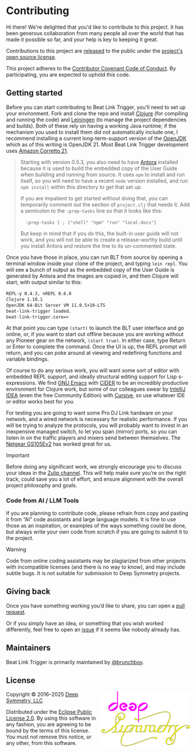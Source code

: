 # Contributing

Hi there! We're delighted that you'd like to contribute to this project.
It has been generous collaboration from many people all over the world
that has made it possible so far, and your help is key to keeping it
great.

Contributions to this project are [released][contributions-released]
to the public under the [project's open source license](LICENSE).

This project adheres to the
[Contributor Covenant Code of Conduct][covenant].
By participating, you are expected to uphold this code.

## Getting started

Before you can start contributing to Beat Link Trigger, you'll need to set up your environment.
Fork and clone the repo and install [Clojure][clojure] (for compiling and running the code) and [Leiningen][leiningen] (to manage the project dependencies
and builds).
Both of these rely on having a working Java runtime; if the mechanism you used to install them did not automatically include one, I recommend installing a current long-term-support version of the [OpenJDK][openjdk] which as of this writing is OpenJDK 21.
Most Beat Link Trigger development uses [Amazon Corretto 21][corretto].

> Starting with version 0.5.3, you also need to have
> [Antora](https://antora.org) installed because it is used to build
> the embedded copy of the User Guide when building and running from
> source. It uses `npm` to install and run itself, so you will need to
> have a recent `node` version installed, and run `npm install` within
> this directory to get that set up.
>
> If you are impatient to get started without doing that, you can
> temporarily comment out the section of `project.clj` that needs it.
> Add a semicolon to the `:prep-tasks` line so that it looks like
> this:
>
>  `  :prep-tasks [ ; ["shell" "npm" "run" "local-docs"]`
>
> But keep in mind that if you do this, the built-in user guide will
> not work, and you will not be able to create a release-worthy build
> until you install Antora and restore the line to its un-commented
> state.

Once you have those in place, you can run BLT from source by opening a
terminal window inside your clone of the project, and typing `lein
repl`. You will see a bunch of output as the embedded copy of the User
Guide is generated by Antora and the images are copied in, and then
Clojure will start, with output similar to this:

    REPL-y 0.4.3, nREPL 0.6.0
    Clojure 1.10.1
    OpenJDK 64-Bit Server VM 11.0.5+10-LTS
    beat-link-trigger loaded.
    beat-link-trigger.core=>

At that point you can type `(start)` to launch the BLT user interface
and go online, or, if you want to start out offline because you are
working without any Pioneer gear on the network, `(start true)`. In
either case, type Return or Enter to complete the command. Once the UI
is up, the REPL prompt will return, and you can poke around at viewing
and redefining functions and variable bindings.

Of course to do any serious work, you will want some sort of editor
with embedded REPL support, and ideally structural editing support for
Lisp s-expressions. We find [GNU Emacs][emacs] with [CIDER][cider] to
be an incredibly productive environment for Clojure work, but some of
our colleagues swear by [IntelliJ IDEA][idea] (even the free Community
Edition) with [Cursive][cursive], so use whatever IDE or editor works
best for you.

For testing you are going to want some Pro DJ Link hardware on your
network, and a wired network is necessary for realistic performance.
If you will be trying to analyze the protocols, you will probably want
to invest in an inexpensive managed switch, to let you span (mirror)
ports, so you can listen in on the traffic players and mixers send
between themselves. The [Netgear GS105Ev2][switch] has worked great
for us.

> [!IMPORTANT]
> Before doing any significant work, we strongly encourage you to discuss your ideas in the [Zulip channel][zulip].
> This will help make sure you’re on the right track, could save you a lot of effort, and ensure alignment with the overall project philosophy and goals.

### Code from AI / LLM Tools

If you are planning to contribute code, please refrain from copy and pasting it from “AI” code assistants and large language models.
It is fine to use those as an inspiration, or examples of the ways something could be done, but always write your own code from scratch if you are going to submit it to the project.

> [!WARNING]
> Code from online coding assistants may be plagiarized from other projects with incompatible licenses (and there is no way to know), and may include subtle bugs.
> It is not suitable for submission to Deep Symmetry projects.

## Giving back

Once you have something working you’d like to share, you can open a
[pull request][pulls].

Or if you simply have an idea, or something that you wish worked
differently, feel free to open an [issue][issues] if it seems like
nobody already has.

## Maintainers

Beat Link Trigger is primarily maintained by [@brunchboy][brunchboy].

## License

<a href="http://deepsymmetry.org"><img align="right" alt="Deep Symmetry"
 src="doc/modules/ROOT/assets/images/DS-logo-github.png" width="250" height="150"></a>

Copyright © 2016&ndash;2025 [Deep Symmetry, LLC][deep-symmetry]

Distributed under the [Eclipse Public License
2.0](https://opensource.org/licenses/EPL-2.0). By using this software
in any fashion, you are agreeing to be bound by the terms of this
license. You must not remove this notice, or any other, from this
software.


[brunchboy]: https://github.com/brunchboy
[cider]: http://www.cider.mx/en/latest/
[clojure]: https://clojure.org
[contributions-released]: https://help.github.com/articles/github-terms-of-service/#6-contributions-under-repository-license
[corretto]: https://aws.amazon.com/corretto/
[covenant]: http://contributor-covenant.org/
[cursive]: https://cursive-ide.com
[deep-symmetry]: https://deepsymmetry.org
[emacs]: https://www.gnu.org/software/emacs/
[idea]: https://www.jetbrains.com/idea/
[issues]: https://github.com/Deep-Symmetry/beat-link-trigger/issues
[leiningen]: https://leiningen.org
[openjdk]: https://openjdk.java.net
[pulls]: https://github.com/Deep-Symmetry/beat-link-trigger/pulls
[switch]: https://smile.amazon.com/gp/product/B00HGLVZLY/
[zulip]: https://deep-symmetry.zulipchat.com/#narrow/stream/275322-beat-link-trigger
